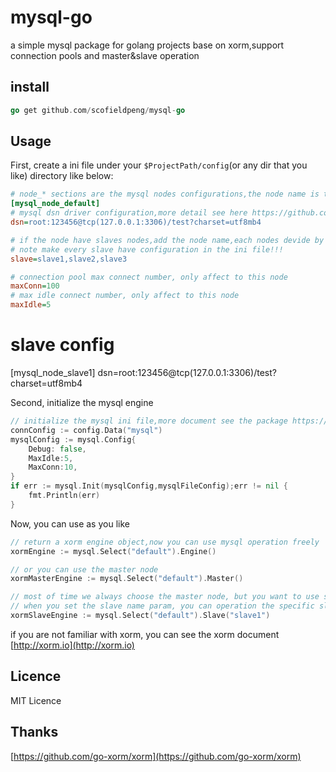 # mysql-go

a simple mysql package for golang projects base on xorm,support connection pools and master&slave operation 

## install

```go
go get github.com/scofieldpeng/mysql-go
```

## Usage

First, create a ini file under your `$ProjectPath/config`(or any dir that you like) directory like below:

```ini
# node_* sections are the mysql nodes configurations,the node name is the `*` part,ie node_default,the node name is default
[mysql_node_default]
# mysql dsn driver configuration,more detail see here https://github.com/go-sql-driver/mysql#dsn-data-source-name
dsn=root:123456@tcp(127.0.0.1:3306)/test?charset=utf8mb4

# if the node have slaves nodes,add the node name,each nodes devide by `,`
# note make every slave have configuration in the ini file!!!
slave=slave1,slave2,slave3

# connection pool max connect number, only affect to this node
maxConn=100
# max idle connect number, only affect to this node
maxIdle=5
```

# slave config
[mysql_node_slave1]
dsn=root:123456@tcp(127.0.0.1:3306)/test?charset=utf8mb4

Second, initialize the mysql engine

```go
// initialize the mysql ini file,more document see the package https://github.com/scofieldpeng/config
connConfig := config.Data("mysql")
mysqlConfig := mysql.Config{
    Debug: false,
    MaxIdle:5,
    MaxConn:10,
}
if err := mysql.Init(mysqlConfig,mysqlFileConfig);err != nil {
    fmt.Println(err)
}
```

Now, you can use as you like

```go
// return a xorm engine object,now you can use mysql operation freely
xormEngine := mysql.Select("default").Engine()

// or you can use the master node
xormMasterEngine := mysql.Select("default").Master()

// most of time we always choose the master node, but you want to use slave,you can use the Slave method,
// when you set the slave name param, you can operation the specific slave node, or the system will return a random slave node
xormSlaveEngine := mysql.Select("default").Slave("slave1")
```

if you are not familiar with xorm, you can see the xorm document [http://xorm.io](http://xorm.io)

## Licence

MIT Licence

## Thanks

[https://github.com/go-xorm/xorm](https://github.com/go-xorm/xorm)
